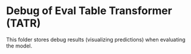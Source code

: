 # Debug of Eval Table Transformer (TATR)
This folder stores debug results (visualizing predictions) when evaluating the model.